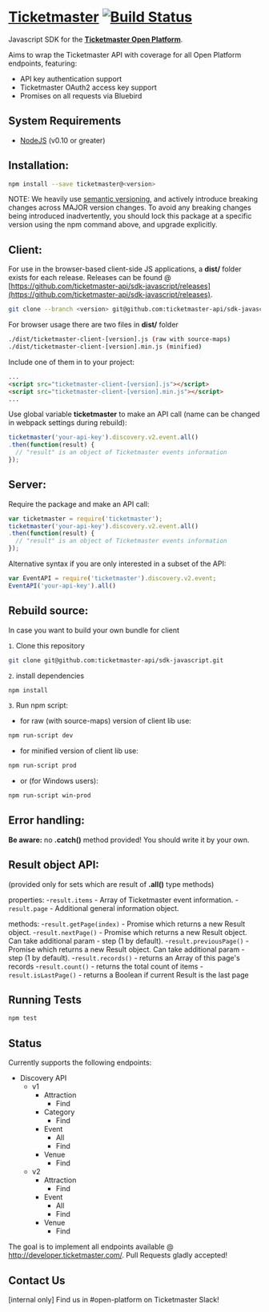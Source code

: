 # **[Ticketmaster](https://www.npmjs.com/package/ticketmaster)** [![Build Status](https://travis-ci.org/ticketmaster-api/sdk-javascript.svg?branch=master)](https://travis-ci.org/ticketmaster-api/sdk-javascript)


Javascript SDK for the **[Ticketmaster Open Platform](http://developer.ticketmaster.com/)**.

Aims to wrap the Ticketmaster API with coverage for all Open Platform endpoints, featuring:
 - API key authentication support
 - Ticketmaster OAuth2 access key support
 - Promises on all requests via Bluebird

## System Requirements

 - [NodeJS](https://nodejs.org) (v0.10 or greater)

## Installation:

```bash
npm install --save ticketmaster@<version>
```

NOTE: We heavily use [semantic versioning](http://semver.org/), and actively introduce breaking changes across MAJOR version changes.  To avoid any breaking changes being introduced inadvertently, you should lock this package at a specific version using the npm command above, and upgrade explicitly.

## Client:

For use in the browser-based client-side JS applications, a **dist/** folder exists for each release.  Releases can be found @ [https://github.com/ticketmaster-api/sdk-javascript/releases](https://github.com/ticketmaster-api/sdk-javascript/releases).

```bash
git clone --branch <version> git@github.com:ticketmaster-api/sdk-javascript.git
```

For browser usage there are two files in **dist/** folder
```bash
./dist/ticketmaster-client-[version].js (raw with source-maps)
./dist/ticketmaster-client-[version].min.js (minified)
```

Include one of them in to your project:
```html
...
<script src="ticketmaster-client-[version].js"></script>
<script src="ticketmaster-client-[version].min.js"></script>
...
```

Use global variable **ticketmaster** to make an API call (name can be changed in webpack settings during rebuild):

```javascript
ticketmaster('your-api-key').discovery.v2.event.all()
.then(function(result) {
  // "result" is an object of Ticketmaster events information
});
```

## Server:

Require the package and make an API call:

```javascript
var ticketmaster = require('ticketmaster');
ticketmaster('your-api-key').discovery.v2.event.all()
.then(function(result) {
  // "result" is an object of Ticketmaster events information
});
```

Alternative syntax if you are only interested in a subset of the API:

```javascript
var EventAPI = require('ticketmaster').discovery.v2.event;
EventAPI('your-api-key').all()
```

## Rebuild source:

In case you want to build your own bundle for client

`1`. Clone this repository

```bash
git clone git@github.com:ticketmaster-api/sdk-javascript.git
```
`2`. install dependencies

```bash
npm install
```
`3`. Run npm script:

- for raw (with source-maps) version of client lib use:
```bash
npm run-script dev
```
- for minified version of client lib use:
```bash
npm run-script prod
```
- or (for Windows users):
```bash
npm run-script win-prod
```


## Error handling:

**Be aware:** no **.catch()** method provided! You should write it by your own.


## Result object API:

(provided only for sets which are result of **.all()** type methods)

properties:
-`result.items` - Array of Ticketmaster event information.
-`result.page` - Additional general information object.

methods:
-`result.getPage(index)` - Promise which returns a new Result object.
-`result.nextPage()` - Promise which returns a new Result object. Can take additional param - step (1 by default).
-`result.previousPage()` - Promise which returns a new Result object. Can take additional param - step (1 by default).
-`result.records()` - returns an Array of this page's records
-`result.count()` - returns the total count of items
-`result.isLastPage()` - returns a Boolean if current Result is the last page

## Running Tests

 ```bash
 npm test
 ```

## Status

Currently supports the following endpoints:

 - Discovery API
   - v1
     - Attraction
       - Find
     - Category
       - Find
     - Event
       - All
       - Find
     - Venue
       - Find
   - v2
     - Attraction
       - Find
     - Event
       - All
       - Find
     - Venue
       - Find

The goal is to implement all endpoints available @ http://developer.ticketmaster.com/.
Pull Requests gladly accepted!

## Contact Us

[internal only] Find us in #open-platform on Ticketmaster Slack!
